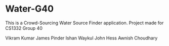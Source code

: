 # Water-G40

This is a Crowd-Sourcing Water Source Finder application. Project made for CS1332 Group 40

Vikram Kumar
James Pinder
Ishan Waykul
John Hess
Awnish Choudhary
